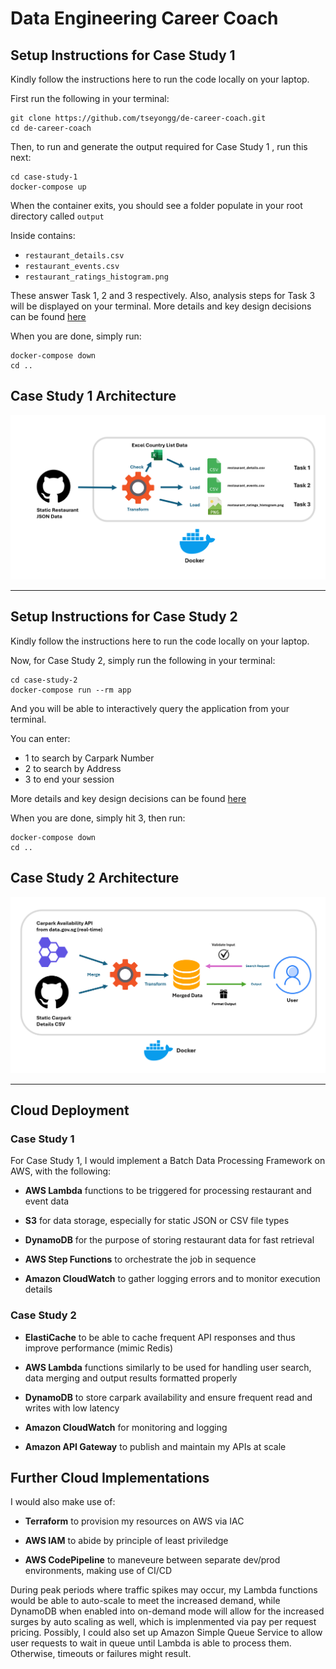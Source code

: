 # Data Engineering Career Coach 

## Setup Instructions for Case Study 1
Kindly follow the instructions here to run the code  locally on your laptop.

First run the following in your terminal:

```shell
git clone https://github.com/tseyongg/de-career-coach.git
cd de-career-coach
```

Then, to run and generate the output required for Case Study 1 , run this next:
```shell
cd case-study-1
docker-compose up
```
When the container exits, you should see a folder populate in your root directory called `output`

Inside contains:

- `restaurant_details.csv`
- `restaurant_events.csv`
- `restaurant_ratings_histogram.png`

These answer Task 1, 2 and 3 respectively. Also, analysis steps for Task 3 will be displayed on your terminal. More details and key design decisions can be found [here](/case-study-1/README.md)

When you are done, simply run:

```shell
docker-compose down
cd ..
```
## Case Study 1 Architecture

![case-study-1-architecture](/images/case_study_1_architecture.png)

***

## Setup Instructions for Case Study 2
Kindly follow the instructions here to run the code  locally on your laptop.

Now, for Case Study 2, simply run the following in your terminal:

```shell
cd case-study-2
docker-compose run --rm app
```

And you will be able to interactively query the application from your terminal.

You can enter:

- 1 to search by Carpark Number
- 2 to search by Address
- 3 to end your session

More details and key design decisions can be found [here](/case-study-2/README.md)

When you are done, simply hit 3, then run:

```shell
docker-compose down
cd ..
```

## Case Study 2 Architecture

![case-study-2-architecture](/images/case_study_2_architecture.png)


***

## Cloud Deployment

### Case Study 1

For Case Study 1, I would implement a Batch Data Processing Framework on AWS, with the following:

- **AWS Lambda** functions to be triggered for processing restaurant and event data

- **S3** for data storage, especially for static JSON or CSV file types

- **DynamoDB** for the purpose of storing restaurant data for fast retrieval

- **AWS Step Functions** to orchestrate the job in sequence

- **Amazon CloudWatch** to gather logging errors and to monitor execution details

### Case Study 2

- **ElastiCache** to be able to cache frequent API responses and thus improve performance (mimic Redis)

- **AWS Lambda** functions similarly to be used for handling user search, data merging and output results formatted properly

- **DynamoDB** to store carpark availability and ensure frequent read and writes with low latency

- **Amazon CloudWatch** for monitoring and logging

- **Amazon API Gateway** to publish and maintain my APIs at scale

## Further Cloud Implementations

I would also make use of:

- **Terraform** to provision my resources on AWS via IAC

- **AWS IAM** to abide by principle of least priviledge

- **AWS CodePipeline** to maneveure between separate dev/prod environments, making use of CI/CD

During peak periods where traffic spikes may occur, my Lambda functions would be able to auto-scale to meet the increased demand, while DynamoDB when enabled into on-demand mode will allow for the increased surges by auto scaling as well, which is implenmented via pay per request pricing. Possibly, I could also set up Amazon Simple Queue Service to allow user requests to wait in queue until Lambda is able to process them. Otherwise, timeouts or failures might result.

